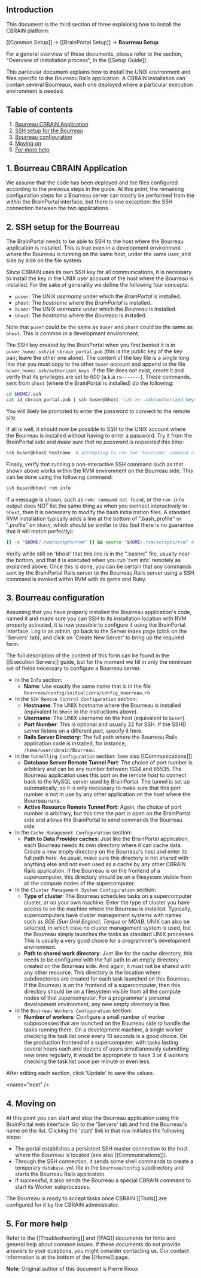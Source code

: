 ## Introduction

This document is the third section of three explaining how to 
install the CBRAIN platform:

  [[Common Setup]] -> [[BrainPortal Setup]] -> **Bourreau Setup**

For a general overview of these documents, please refer to
the section, "Overview of installation process", in the [[Setup Guide]].

This particular document explains how to install the UNIX environment
and files specific to the _Bourreau_ Rails application. A
CBRAIN installation can contain several Bourreaux, each one deployed
where a particular execution environment is needed.

## Table of contents

1. [Bourreau CBRAIN Application](#bourreau_app)
2. [SSH setup for the Bourreau](#ssh)
3. [Bourreau configuration](#bour)
4. [Moving on](#next)
5. [For more help](#help)

<a name="bourreau_app" />

## 1. Bourreau CBRAIN Application

We assume that the code has been deployed and the files
configured according to the previous steps in the guide. 
At this point, the remaining configuration steps for a Bourreau 
server can mostly be performed from the within the BrainPortal interface, 
but there is one exception: the SSH connection between the two applications.

<a name="ssh" />

## 2. SSH setup for the Bourreau

The BrainPortal needs to be able to SSH to the host
where the Bourreau application is installed. This is
true even in a development environment where the
Bourreau is running on the same host, under the same user,
and side by side on the file system.

Since CBRAIN uses its own SSH key for all communications,
it is necessary to install the key in the UNIX user account of
the host where the Bourreau is installed. For the sake
of generality we define the following four concepts:

* `puser`: The UNIX _username_ under which the *BrainPortal* is installed.
* `phost`: The _hostname_ where the *BrainPortal* is installed.
* `buser`: The UNIX _username_ under which the *Bourreau* is installed.
* `bhost`: The _hostname_ where the *Bourreau* is installed.

Note that `puser` could be the same as `buser` and `phost` could
be the same as `bhost`. This is common in a development environment.

The SSH key created by the BrainPortal when you first
booted it is in `puser_home/.ssh/id_cbrain_portal.pub` (this
is the public key of the key pair; leave the other one
alone). The content of the key file is a single long
line that you must copy to the other `buser` account
and append to the file `buser_home/.ssh/authorized_keys`.
If the file does not exist, create it and verify that its
privileges are set to 600 (a.k.a `rw-------`). These
commands, sent from `phost` (where the BrainPortal
is installed) do the following:

```bash
cd $HOME/.ssh
cat id_cbrain_portal.pub | ssh buser@bhost 'cat >> .ssh/authorized_keys;chmod 600 .ssh/authorized_keys'
```

You will likely be prompted to enter the password to connect to the remote
site.

If all is well, it should now be possible to SSH to the UNIX account where
the Bourreau is installed without having to enter a password. Try it
from the BrainPortal side and _make sure that no password is requested_ this time:

```bash
ssh buser@bhost hostname  # attempting to run the 'hostname' command remotely
```

Finally, verify that running a non-interactive SSH command such as 
that shown above works within the RVM environment on the Bourreau 
side. This can be done using the following command:

```bash
ssh buser@bhost rvm info
```

If a message is shown, such as `rvm: command not found`, or the 
`rvm info` output does NOT list the same thing as when you connect
interactively to `bhost`, then it is necessary to modify the bash initialization
files. A standard RVM installation typically adds a line at the
bottom of ".bash_profile" or ".profile" on `bhost`, which should be
similar to this (but there is no guarantee that it will match perfectly):

```bash
[[ -s "$HOME/.rvm/scripts/rvm" ]] && source "$HOME/.rvm/scripts/rvm" # Load RVM into a shell session *as a function*
```

Verify while still on 'bhost' that this line is in the ".bashrc" file, usually near
the bottom, and that it is executed when you run 'rvm info'
remotely as explained above. Once this is done, you can be certain
that any commands sent by the BrainPortal Rails server to the Bourreau
Rails server using a SSH command is invoked within RVM with its gems
and Ruby.

<a name="bour" />

## 3. Bourreau configuration

Assuming that you have properly installed the Bourreau application's
code, named it and made sure you can SSH to its installation
location with RVM properly activated, it is now possible to configure it 
using the BrainPortal interface. Log in as admin, go back to the Server 
index page (click on the 'Servers' tab), and click on `Create New Server'
to bring up the required form.

The full description of the content of this form can be found in
the [[Execution Servers]] guide, but for the moment we fill in
only the minimum set of fields necessary to configure a
Bourreau server.

* In the `Info` section:
  * **Name**: Use exactly the same name that is in the file `Bourreau/config/initializers/config_bourreau.rb`
* In the `SSH Remote Control Configuration` section:
  * **Hostname**: The UNIX hostname where the Bourreau is installed (equivalent
    to `bhost` in the instructions above).
  * **Username**: The UNIX username on the host (equivalent to `buser`).
  * **Port Number**: This is optional and usually 22 for SSH. If the SSHD server listens
    on a different port, specify it here.
  * **Rails Server Directory**: The full path where the Bourreau
    Rails application code is installed, for instance, `/home/user/cbrain/Bourreau`.
* In the `Tunnelling Configuration` section: (see also [[Communications]])
  * **Database Server Remote Tunnel Port**: The choice of port number is arbitrary
    and can be any number between 1024 and 65535. The Bourreau application uses 
    this port on the remote host to connect back to the MySQL server used by 
    BrainPortal. The tunnel is set up automatically, so it is only necessary to make 
    sure that this port number is not in use by any other application on the host 
    where the Bourreau runs.
  * **Active Resource Remote Tunnel Port**: Again, the choice of port number 
    is arbitrary, but this time the port is open on the BrainPortal side
    and allows the BrainPortal to send commands the Bourreau side.
* In the `Cache Management Configuration` section:
  * **Path to Data Provider caches**: Just like the BrainPortal application, each
    Bourreau needs its own directory where it can cache data. Create a new empty
    directory on the Bourreau's host and enter its full path here. As usual, make
    sure this directory is not shared with anything else and not even used as
    a cache by any other CBRAIN Rails application. If the Bourreau is on
    the frontend of a supercomputer, this directory should be on a filesystem
    visible from all the compute nodes of the supercomputer.
* In the `Cluster Management System Configuration` section:
  * **Type of cluster**: The Bourreau schedules tasks on a supercomputer cluster, 
    or on your own machine. Enter the type of cluster you have access to on the 
    machine where the Bourreau is installed. Typically, supercomputers have cluster 
    management systems with names such as _SGE (Sun Grid Engine)_, _Torque_ or 
    _MOAB_. UNIX can also be selected, in which case no cluster management 
    system is used, but the Bourreau simply launches the tasks as standard UNIX 
    processes. This is usually a very good choice for a programmer's development 
    environment.
  * **Path to shared work directory**: Just like for the cache directory, this needs
    to be configured with the full path to an empty directory created on the Bourreau 
    side. And again, it must not be shared with any other resource. This directory is 
    the location where subdirectories are created for each task launched on this Bourreau. 
    If the Bourreau is on the frontend of a supercomputer, then this directory should be 
    on a filesystem visible from all the compute nodes of that supercomputer.  For a 
    programmer's personal development environment, any new empty directory is fine.
* In the `Bourreau Workers Configuration` section:
  * **Number of workers**: Configure a small number of worker subprocesses that
    are launched on the Bourreau side to handle the tasks running there. On a
    development machine, a single worker checking the task list once every 10
    seconds is a good choice. On the production frontend of a supercomputer, with
    tasks lasting several hours each and dozens of users simultaneously submitting
    new ones regularly, it would be appropriate to have 3 or 4 workers checking the 
    task list once per minute or even less.

After editing each section, click 'Update' to save the values.

<name="next" />

## 4. Moving on

At this point you can start and stop the Bourreau application
using the BrainPortal web interface. Go to the 'Servers' tab
and find the Bourreau's name on the list. Clicking the
'start' link in that row initiates the following steps:

  * The portal establishes a persistent SSH master connection
    to the host where the Bourreau is located (see also [[Communications]]).
  * Through the SSH connection, it sends some shell commands
    to create a temporary `database.yml` file in the `Bourreau/config`
    subdirectory and starts the Bourreau Rails application.
  * If successful, it also sends the Bourreau a special
    CBRAIN command to start its Worker subprocesses.

The Bourreau is ready to accept tasks once CBRAIN [[Tools]]
are configured for it by the CBRAIN administrator.

<a name="more_help" />

## 5. For more help

Refer to the [[Troubleshooting]] and [[FAQ]] documents for hints
and general help about common issues. If these documents do not
provide answers to your questions, you might consider contacting us. 
Our contact information is at the bottom of the [[Home]] page.

**Note**: Original author of this document is Pierre Rioux